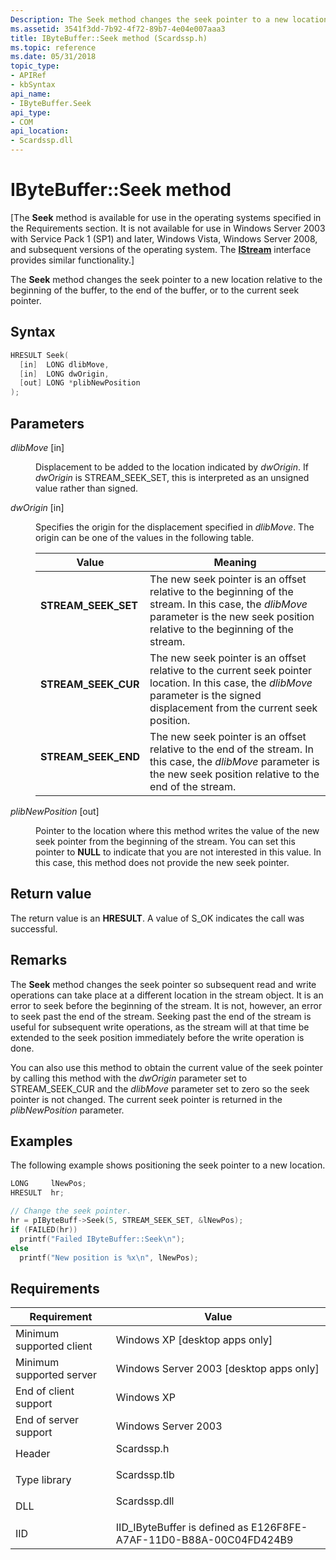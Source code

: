 ```yaml
---
Description: The Seek method changes the seek pointer to a new location relative to the beginning of the buffer, to the end of the buffer, or to the current seek pointer.
ms.assetid: 3541f3dd-7b92-4f72-89b7-4e04e007aaa3
title: IByteBuffer::Seek method (Scardssp.h)
ms.topic: reference
ms.date: 05/31/2018
topic_type: 
- APIRef
- kbSyntax
api_name: 
- IByteBuffer.Seek
api_type: 
- COM
api_location: 
- Scardssp.dll
---
```


# IByteBuffer::Seek method

\[The **Seek** method is available for use in the operating systems specified in the Requirements section. It is not available for use in Windows Server 2003 with Service Pack 1 (SP1) and later, Windows Vista, Windows Server 2008, and subsequent versions of the operating system. The [**IStream**](/windows/desktop/api/objidl/nn-objidl-istream) interface provides similar functionality.\]

The **Seek** method changes the seek pointer to a new location relative to the beginning of the buffer, to the end of the buffer, or to the current seek pointer.

## Syntax


```C++
HRESULT Seek(
  [in]  LONG dlibMove,
  [in]  LONG dwOrigin,
  [out] LONG *plibNewPosition
);
```



## Parameters

<dl> <dt>

*dlibMove* \[in\]
</dt> <dd>

Displacement to be added to the location indicated by *dwOrigin*. If *dwOrigin* is STREAM\_SEEK\_SET, this is interpreted as an unsigned value rather than signed.

</dd> <dt>

*dwOrigin* \[in\]
</dt> <dd>

Specifies the origin for the displacement specified in *dlibMove*. The origin can be one of the values in the following table.



| Value                                                                                                                                                                | Meaning                                                                                                                                                                                        |
|----------------------------------------------------------------------------------------------------------------------------------------------------------------------|------------------------------------------------------------------------------------------------------------------------------------------------------------------------------------------------|
| <span id="STREAM_SEEK_SET"></span><span id="stream_seek_set"></span><dl> <dt>**STREAM\_SEEK\_SET**</dt> </dl> | The new seek pointer is an offset relative to the beginning of the stream. In this case, the *dlibMove* parameter is the new seek position relative to the beginning of the stream.<br/> |
| <span id="STREAM_SEEK_CUR"></span><span id="stream_seek_cur"></span><dl> <dt>**STREAM\_SEEK\_CUR**</dt> </dl> | The new seek pointer is an offset relative to the current seek pointer location. In this case, the *dlibMove* parameter is the signed displacement from the current seek position.<br/>  |
| <span id="STREAM_SEEK_END"></span><span id="stream_seek_end"></span><dl> <dt>**STREAM\_SEEK\_END**</dt> </dl> | The new seek pointer is an offset relative to the end of the stream. In this case, the *dlibMove* parameter is the new seek position relative to the end of the stream.<br/>             |



 

</dd> <dt>

*plibNewPosition* \[out\]
</dt> <dd>

Pointer to the location where this method writes the value of the new seek pointer from the beginning of the stream. You can set this pointer to **NULL** to indicate that you are not interested in this value. In this case, this method does not provide the new seek pointer.

</dd> </dl>

## Return value

The return value is an **HRESULT**. A value of S\_OK indicates the call was successful.

## Remarks

The **Seek** method changes the seek pointer so subsequent read and write operations can take place at a different location in the stream object. It is an error to seek before the beginning of the stream. It is not, however, an error to seek past the end of the stream. Seeking past the end of the stream is useful for subsequent write operations, as the stream will at that time be extended to the seek position immediately before the write operation is done.

You can also use this method to obtain the current value of the seek pointer by calling this method with the *dwOrigin* parameter set to STREAM\_SEEK\_CUR and the *dlibMove* parameter set to zero so the seek pointer is not changed. The current seek pointer is returned in the *plibNewPosition* parameter.

## Examples

The following example shows positioning the seek pointer to a new location.


```C++
LONG     lNewPos;
HRESULT  hr;

// Change the seek pointer.
hr = pIByteBuff->Seek(5, STREAM_SEEK_SET, &lNewPos);
if (FAILED(hr))
  printf("Failed IByteBuffer::Seek\n");
else
  printf("New position is %x\n", lNewPos);
```



## Requirements



| Requirement | Value |
|-------------------------------------|-----------------------------------------------------------------------------------------|
| Minimum supported client<br/> | Windows XP \[desktop apps only\]<br/>                                             |
| Minimum supported server<br/> | Windows Server 2003 \[desktop apps only\]<br/>                                    |
| End of client support<br/>    | Windows XP<br/>                                                                   |
| End of server support<br/>    | Windows Server 2003<br/>                                                          |
| Header<br/>                   | <dl> <dt>Scardssp.h</dt> </dl>   |
| Type library<br/>             | <dl> <dt>Scardssp.tlb</dt> </dl> |
| DLL<br/>                      | <dl> <dt>Scardssp.dll</dt> </dl> |
| IID<br/>                      | IID\_IByteBuffer is defined as E126F8FE-A7AF-11D0-B88A-00C04FD424B9<br/>          |



 

